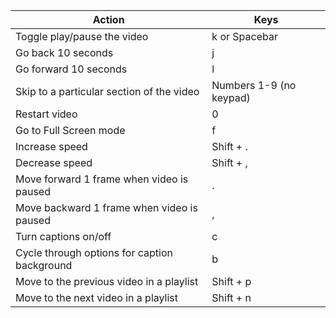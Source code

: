 | Action                                             | Keys                       |
|----------------------------------------------------|----------------------------|
| Toggle play/pause the video                        | k or Spacebar              |
| Go back 10 seconds                                 | j                          |
| Go forward 10 seconds                              | l                          |
| Skip to a particular section of the video          | Numbers 1-9 (no keypad)    |
| Restart video                                      | 0                          |
| Go to Full Screen mode                             | f                          |
| Increase speed                                     | Shift + .                  |
| Decrease speed                                     | Shift + ,                  |
| Move forward 1 frame when video is paused          | .                          |
| Move backward 1 frame when video is paused         | ,                          |
| Turn captions on/off                               | c                          |
| Cycle through options for caption background       | b                          |
| Move to the previous video in a playlist           | Shift + p                  |
| Move to the next video in a playlist               | Shift + n                  |
